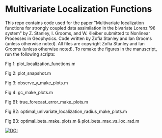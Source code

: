 # Multivariate Localization Functions

This repo contains code used for the paper "Multivariate localization functions for strongly coupled data assimilation in the bivariate Lorenz '96 system" by Z. Stanley, I. Grooms, and W. Kleiber submitted to Nonlinear Processes in Geophysics. Code written by Zofia Stanley and Ian Grooms (unless otherwise noted). All files are copyright Zofia Stanley and Ian Grooms (unless otherwise noted). To remake the figures in the manuscript, run the following scripts:

Fig 1: plot_localization_functions.m

Fig 2: plot_snapshot.m

Fig 3: observe_y_make_plots.m

Fig 4: gc_make_plots.m

Fig B1: true_forecast_error_make_plots.m

Fig B2: optimal_univariate_localization_radius_make_plots.m

Fig B3: optimal_beta_make_plots.m & plot_beta_max_vs_loc_rad.m

[![DOI](https://zenodo.org/badge/340481426.svg)](https://zenodo.org/badge/latestdoi/340481426)

